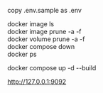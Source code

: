 copy .env.sample as .env

docker image ls <br/>
docker image prune -a -f </br>
docker volume prune -a -f </br>
docker compose down </br>
docker ps <br/>

docker compose up -d --build <br/>

http://127.0.0.1:9092



